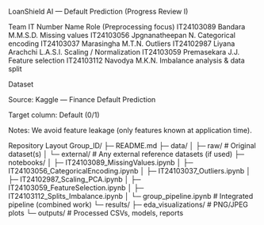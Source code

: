 LoanShield AI — Default Prediction (Progress Review I)

Team
IT Number	Name	Role (Preprocessing focus)
IT24103089	Bandara M.M.S.D.	Missing values
IT24103056	Jpgnanatheepan N.	Categorical encoding
IT24103037	Marasingha M.T.N.	Outliers
IT24102987	Liyana Arachchi L.A.S.I. Scaling / Normalization
IT24103059	Premasekara J.J. Feature selection
IT24103112	Navodya M.K.N.	Imbalance analysis & data split


Dataset

Source: Kaggle — Finance Default Prediction

Target column: Default (0/1)

Notes: We avoid feature leakage (only features known at application time).

Repository Layout
Group_ID/
├─ README.md
├─ data/
│  ├─ raw/            # Original dataset(s)
│  └─ external/       # Any external reference datasets (if used)
├─ notebooks/
│  ├─ IT24103089_MissingValues.ipynb
│  ├─ IT24103056_CategoricalEncoding.ipynb
│  ├─ IT24103037_Outliers.ipynb
│  ├─ IT24102987_Scaling_PCA.ipynb
│  ├─ IT24103059_FeatureSelection.ipynb
│  ├─ IT24103112_Splits_Imbalance.ipynb
│  └─ group_pipeline.ipynb        # Integrated pipeline (combined work)
└─ results/
   ├─ eda_visualizations/         # PNG/JPEG plots
   └─ outputs/                    # Processed CSVs, models, reports
